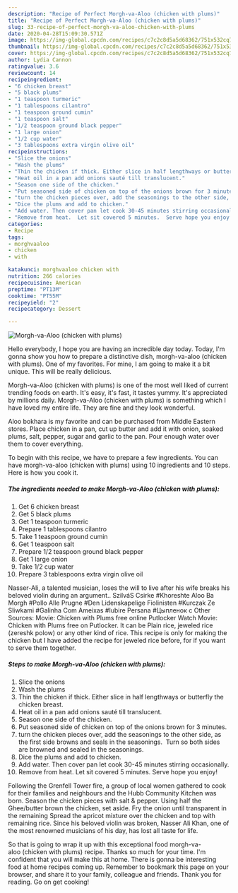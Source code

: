 ```yaml
---
description: "Recipe of Perfect Morgh-va-Aloo (chicken with plums)"
title: "Recipe of Perfect Morgh-va-Aloo (chicken with plums)"
slug: 33-recipe-of-perfect-morgh-va-aloo-chicken-with-plums
date: 2020-04-28T15:09:30.571Z
image: https://img-global.cpcdn.com/recipes/c7c2c8d5a5d68362/751x532cq70/morgh-va-aloo-chicken-with-plums-recipe-main-photo.jpg
thumbnail: https://img-global.cpcdn.com/recipes/c7c2c8d5a5d68362/751x532cq70/morgh-va-aloo-chicken-with-plums-recipe-main-photo.jpg
cover: https://img-global.cpcdn.com/recipes/c7c2c8d5a5d68362/751x532cq70/morgh-va-aloo-chicken-with-plums-recipe-main-photo.jpg
author: Lydia Cannon
ratingvalue: 3.6
reviewcount: 14
recipeingredient:
- "6 chicken breast"
- "5 black plums"
- "1 teaspoon turmeric"
- "1 tablespoons cilantro"
- "1 teaspoon ground cumin"
- "1 teaspoon salt"
- "1/2 teaspoon ground black pepper"
- "1 large onion"
- "1/2 cup water"
- "3 tablespoons extra virgin olive oil"
recipeinstructions:
- "Slice the onions"
- "Wash the plums"
- "Thin the chicken if thick. Either slice in half lengthways or butterfly the chicken breast."
- "Heat oil in a pan add onions sauté till translucent."
- "Season one side of the chicken."
- "Put seasoned side of chicken on top of the onions brown for 3 minutes."
- "turn the chicken pieces over, add the seasonings to the other side, as the first side browns and seals in the seasonings.  Turn so both sides are browned and sealed in the seasonings."
- "Dice the plums and add to chicken."
- "Add water. Then cover pan let cook 30-45 minutes stirring occasionally."
- "Remove from heat.  Let sit covered 5 minutes.  Serve hope you enjoy!"
categories:
- Recipe
tags:
- morghvaaloo
- chicken
- with

katakunci: morghvaaloo chicken with 
nutrition: 266 calories
recipecuisine: American
preptime: "PT13M"
cooktime: "PT55M"
recipeyield: "2"
recipecategory: Dessert

---
```



![Morgh-va-Aloo (chicken with plums)](https://img-global.cpcdn.com/recipes/c7c2c8d5a5d68362/751x532cq70/morgh-va-aloo-chicken-with-plums-recipe-main-photo.jpg)

Hello everybody, I hope you are having an incredible day today. Today, I'm gonna show you how to prepare a distinctive dish, morgh-va-aloo (chicken with plums). One of my favorites. For mine, I am going to make it a bit unique. This will be really delicious.

Morgh-va-Aloo (chicken with plums) is one of the most well liked of current trending foods on earth. It's easy, it's fast, it tastes yummy. It's appreciated by millions daily. Morgh-va-Aloo (chicken with plums) is something which I have loved my entire life. They are fine and they look wonderful.

Aloo bokhara is my favorite and can be purchased from Middle Eastern stores. Place chicken in a pan, cut up butter and add it with onion, soaked plums, salt, pepper, sugar and garlic to the pan. Pour enough water over them to cover everything.


To begin with this recipe, we have to prepare a few ingredients. You can have morgh-va-aloo (chicken with plums) using 10 ingredients and 10 steps. Here is how you cook it.

<!--inarticleads1-->

##### The ingredients needed to make Morgh-va-Aloo (chicken with plums):

1. Get 6 chicken breast
1. Get 5 black plums
1. Get 1 teaspoon turmeric
1. Prepare 1 tablespoons cilantro
1. Take 1 teaspoon ground cumin
1. Get 1 teaspoon salt
1. Prepare 1/2 teaspoon ground black pepper
1. Get 1 large onion
1. Take 1/2 cup water
1. Prepare 3 tablespoons extra virgin olive oil


Nasser-Ali, a talented musician, loses the will to live after his wife breaks his beloved violin during an argument.. SzilváS Csirke #Khoreshte Aloo Ba Morgh #Pollo Alle Prugne #Den Lidenskapelige Fiolinisten #Kurczak Ze Sliwkami #Galinha Com Ameixas #Iubire Persana #Цыпленок с Other Sources: Movie: Chicken with Plums free online Putlocker Watch Movie: Chicken with Plums free on Putlocker. It can be Plain rice, jeweled rice (zereshk polow) or any other kind of rice. This recipe is only for making the chicken but I have added the recipe for jeweled rice before, for if you want to serve them together. 

<!--inarticleads2-->

##### Steps to make Morgh-va-Aloo (chicken with plums):

1. Slice the onions
1. Wash the plums
1. Thin the chicken if thick. Either slice in half lengthways or butterfly the chicken breast.
1. Heat oil in a pan add onions sauté till translucent.
1. Season one side of the chicken.
1. Put seasoned side of chicken on top of the onions brown for 3 minutes.
1. turn the chicken pieces over, add the seasonings to the other side, as the first side browns and seals in the seasonings.  Turn so both sides are browned and sealed in the seasonings.
1. Dice the plums and add to chicken.
1. Add water. Then cover pan let cook 30-45 minutes stirring occasionally.
1. Remove from heat.  Let sit covered 5 minutes.  Serve hope you enjoy!


Following the Grenfell Tower fire, a group of local women gathered to cook for their families and neighbours and the Hubb Community Kitchen was born. Season the chicken pieces with salt &amp; pepper. Using half the Ghee/butter brown the chicken, set aside. Fry the onion until transparent in the remaining Spread the apricot mixture over the chicken and top with remaining rice. Since his beloved violin was broken, Nasser Ali Khan, one of the most renowned musicians of his day, has lost all taste for life. 

So that is going to wrap it up with this exceptional food morgh-va-aloo (chicken with plums) recipe. Thanks so much for your time. I'm confident that you will make this at home. There is gonna be interesting food at home recipes coming up. Remember to bookmark this page on your browser, and share it to your family, colleague and friends. Thank you for reading. Go on get cooking!
